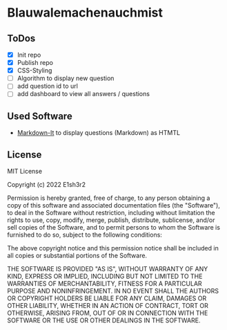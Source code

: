 # Blauwalemachenauchmist

## ToDos

- [x] Init repo
- [x] Publish repo
- [x] CSS-Styling
- [ ] Algorithm to display new question
- [ ] add question id to url
- [ ] add dashboard to view all answers / questions

## Used Software
* [Markdown-It](https://github.com/markdown-it/markdown-it) to display questions (Markdown) as HTMTL


## License
MIT License

Copyright (c) 2022 E1sh3r2

Permission is hereby granted, free of charge, to any person obtaining a copy
of this software and associated documentation files (the "Software"), to deal
in the Software without restriction, including without limitation the rights
to use, copy, modify, merge, publish, distribute, sublicense, and/or sell
copies of the Software, and to permit persons to whom the Software is
furnished to do so, subject to the following conditions:

The above copyright notice and this permission notice shall be included in all
copies or substantial portions of the Software.

THE SOFTWARE IS PROVIDED "AS IS", WITHOUT WARRANTY OF ANY KIND, EXPRESS OR
IMPLIED, INCLUDING BUT NOT LIMITED TO THE WARRANTIES OF MERCHANTABILITY,
FITNESS FOR A PARTICULAR PURPOSE AND NONINFRINGEMENT. IN NO EVENT SHALL THE
AUTHORS OR COPYRIGHT HOLDERS BE LIABLE FOR ANY CLAIM, DAMAGES OR OTHER
LIABILITY, WHETHER IN AN ACTION OF CONTRACT, TORT OR OTHERWISE, ARISING FROM,
OUT OF OR IN CONNECTION WITH THE SOFTWARE OR THE USE OR OTHER DEALINGS IN THE
SOFTWARE.
